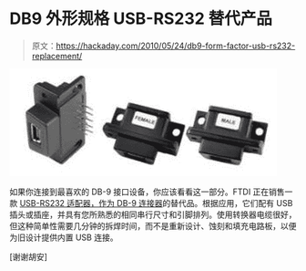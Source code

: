 # DB9 外形规格 USB-RS232 替代产品

> 原文：<https://hackaday.com/2010/05/24/db9-form-factor-usb-rs232-replacement/>

![](img/fa3b7e81c47627f862071dc29a067de9.png "DB9-USB-RS232_adapters")

如果你连接到最喜欢的 DB-9 接口设备，你应该看看这一部分。FTDI 正在销售一款 [USB-RS232 适配器，作为 DB-9 连接器](http://www.ftdichip.com/Products/EvaluationKits/DB9-USB.htm)的替代品。根据应用，它们配有 USB 插头或插座，并具有您所熟悉的相同串行尺寸和引脚排列。使用转换器电缆很好，但这种简单性需要几分钟的拆焊时间，而不是重新设计、蚀刻和填充电路板，以便为旧设计提供内置 USB 连接。

[谢谢胡安]